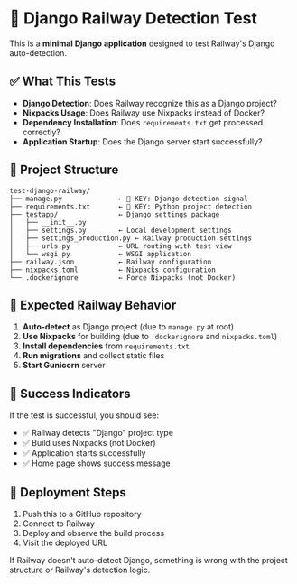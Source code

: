 # 🧪 Django Railway Detection Test

This is a **minimal Django application** designed to test Railway's Django auto-detection.

## ✅ What This Tests

- **Django Detection**: Does Railway recognize this as a Django project?
- **Nixpacks Usage**: Does Railway use Nixpacks instead of Docker?
- **Dependency Installation**: Does `requirements.txt` get processed correctly?
- **Application Startup**: Does the Django server start successfully?

## 📁 Project Structure

```
test-django-railway/
├── manage.py              ← 🎯 KEY: Django detection signal
├── requirements.txt       ← 🎯 KEY: Python project detection
├── testapp/               ← Django settings package
│   ├── __init__.py
│   ├── settings.py        ← Local development settings
│   ├── settings_production.py ← Railway production settings
│   ├── urls.py            ← URL routing with test view
│   └── wsgi.py            ← WSGI application
├── railway.json           ← Railway configuration
├── nixpacks.toml          ← Nixpacks configuration
└── .dockerignore          ← Force Nixpacks (not Docker)
```

## 🚀 Expected Railway Behavior

1. **Auto-detect** as Django project (due to `manage.py` at root)
2. **Use Nixpacks** for building (due to `.dockerignore` and `nixpacks.toml`)
3. **Install dependencies** from `requirements.txt`
4. **Run migrations** and collect static files
5. **Start Gunicorn** server

## 🎯 Success Indicators

If the test is successful, you should see:
- ✅ Railway detects "Django" project type
- ✅ Build uses Nixpacks (not Docker)
- ✅ Application starts successfully
- ✅ Home page shows success message

## 📝 Deployment Steps

1. Push this to a GitHub repository
2. Connect to Railway
3. Deploy and observe the build process
4. Visit the deployed URL

If Railway doesn't auto-detect Django, something is wrong with the project structure or Railway's detection logic. 